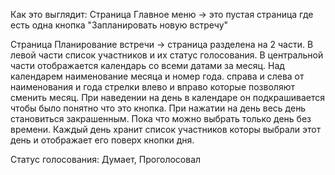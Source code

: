 
Как это выглядит:
Страница Главное меню -> это пустая страница где есть одна кнопка "Запланировать новую встречу"

Страница Планирование встречи -> страница разделена на 2 части.
В левой части список участников и их статус голосования. 
В центральной части отображается календарь со всеми датами за месяц. Над календарем наименование месяца и номер года. справа и слева от наименования и года стрелки влево и вправо которые позволяют сменить месяц.
При наведении на день в календаре он подкрашивается чтобы было понятно что это кнопка.
При нажатии на день весь день становиться закрашенным. Пока что можно выбрать только день без времени.
Каждый день хранит список участников которы выбрали этот день и отображает его поверх кнопки дня.


Статус голосования:
Думает,
Проголосовал